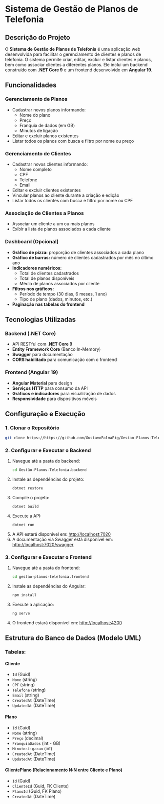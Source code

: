 # Sistema de Gestão de Planos de Telefonia

## Descrição do Projeto

O **Sistema de Gestão de Planos de Telefonia** é uma aplicação web desenvolvida para facilitar o gerenciamento de clientes e planos de telefonia. O sistema permite criar, editar, excluir e listar clientes e planos, bem como associar clientes a diferentes planos. Ele inclui um backend construído com **.NET Core 9** e um frontend desenvolvido em **Angular 19**.

## Funcionalidades

### **Gerenciamento de Planos**
- Cadastrar novos planos informando:
  - Nome do plano
  - Preço
  - Franquia de dados (em GB)
  - Minutos de ligação
- Editar e excluir planos existentes
- Listar todos os planos com busca e filtro por nome ou preço

### **Gerenciamento de Clientes**
- Cadastrar novos clientes informando:
  - Nome completo
  - CPF
  - Telefone
  - Email
- Editar e excluir clientes existentes
- Vincular planos ao cliente durante a criação e edição
- Listar todos os clientes com busca e filtro por nome ou CPF

### **Associação de Clientes a Planos**
- Associar um cliente a um ou mais planos
- Exibir a lista de planos associados a cada cliente

### **Dashboard (Opcional)**
- **Gráfico de pizza:** proporção de clientes associados a cada plano
- **Gráfico de barras:** número de clientes cadastrados por mês no último ano
- **Indicadores numéricos:**
  - Total de clientes cadastrados
  - Total de planos disponíveis
  - Média de planos associados por cliente
- **Filtros nos gráficos:**
  - Período de tempo (30 dias, 6 meses, 1 ano)
  - Tipo de plano (dados, minutos, etc.)
- **Paginação nas tabelas do frontend**

## Tecnologias Utilizadas

### **Backend (.NET Core)**
- API RESTful com **.NET Core 9**
- **Entity Framework Core** (Banco In-Memory)
- **Swagger** para documentação
- **CORS habilitado** para comunicação com o frontend

### **Frontend (Angular 19)**
- **Angular Material** para design
- **Serviços HTTP** para consumo da API
- **Gráficos e indicadores** para visualização de dados
- **Responsividade** para dispositivos móveis

## Configuração e Execução

### **1. Clonar o Repositório**
```sh
git clone https://https://github.com/GustavoPalmaFig/Gestao-Planos-Telefonia.git
```

### **2. Configurar e Executar o Backend**
1. Navegue até a pasta do backend:
   ```sh
   cd Gestão-Planos-Telefonia.backend
   ```
2. Instale as dependências do projeto:
   ```sh
   dotnet restore
   ```
3. Compile o projeto:
   ```sh
   dotnet build
   ```
4. Execute a API:
   ```sh
   dotnet run
   ```
5. A API estará disponível em: [http://localhost:7020](http://localhost:7020)
6. A documentação via Swagger está disponível em: [http://localhost:7020/swagger](http://localhost:7020/swagger)

### **3. Configurar e Executar o Frontend**
1. Navegue até a pasta do frontend:
   ```sh
   cd gestao-planos-telefonia.frontend
   ```
2. Instale as dependências do Angular:
   ```sh
   npm install
   ```
3. Execute a aplicação:
   ```sh
   ng serve
   ```
4. O frontend estará disponível em: [http://localhost:4200](http://localhost:4200)

## Estrutura do Banco de Dados (Modelo UML)

### **Tabelas:**
#### **Cliente**
- `Id` (Guid)
- `Nome` (string)
- `CPF` (string)
- `Telefone` (string)
- `Email` (string)
- `CreatedAt` (DateTime)
- `UpdatedAt` (DateTime)

#### **Plano**
- `Id` (Guid)
- `Nome` (string)
- `Preço` (decimal)
- `FranquiaDados` (int - GB)
- `MinutosLigacao` (int)
- `CreatedAt` (DateTime)
- `UpdatedAt` (DateTime)

#### **ClientePlano** (Relacionamento N:N entre Cliente e Plano)
- `Id` (Guid)
- `ClienteId` (Guid, FK Cliente)
- `PlanoId` (Guid, FK Plano)
- `CreatedAt` (DateTime)

